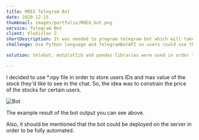 ```yaml
---
title: MOEX Telegram Bot
date: 2020-12-15
thumbnail: images/portfolio/MOEX_bot.png
service: Telegram Bot
client: Vladislav Z.
shortDescription: It was needed to program telegram bot which will take some stock info rom moex.ru, extract it and output to the subscribed users each day at pre-defined time
challenge: Use Python language and TelegramBotAPI so users could use the bot in order to know top 10 volatile stock of the day and their trade volumes.

solution: telebot, matplotlib and pandas libraries were used in order to do create the bot. Also, multithreading was implemented in order to diverge interaction with the user and auto sending stock info to all the users.

---
```


I decided to use *.npy file in order to store users IDs and max value of the stock they'd like to see in the chat. So, the idea was to constrain the price of the stocks for certain users.

![Bot](/images/portfolio/bot_MOEX.png)

The example result of the bot output you can see above.


Also, it should be mentioned that the bot could be deployed on the server in order to be fully automated.
